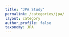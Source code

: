 ```yaml
---
title: "JPA Study"
permalink: /categories/jpa/
layout: category
author_profile: false
taxonomy: JPA
---
```

